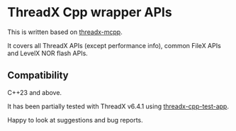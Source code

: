# ThreadX Cpp wrapper APIs
This is written based on [threadx-mcpp](https://github.com/IntergatedCircuits/threadx-mcpp).

It covers all ThreadX APIs (except performance info), common FileX APIs and LevelX NOR flash APIs.

## Compatibility
C++23 and above.

It has been partially tested with ThreadX v6.4.1 using [threadx-cpp-test-app](https://github.com/HosseinSagha/threadx-cpp-test-app).

Happy to look at suggestions and bug reports.
